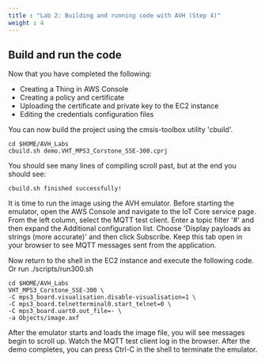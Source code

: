 ```yaml
---
title : "Lab 2: Building and running code with AVH (Step 4)"
weight : 4
---
```


## Build and run the code

Now that you have completed the following:

- Creating a Thing in AWS Console
- Creating a policy and certificate
- Uploading the certificate and private key to the EC2 instance
- Editing the credentials configuration files

You can now build the project using the cmsis-toolbox utility 'cbuild'.

```
cd $HOME/AVH_Labs
cbuild.sh demo.VHT_MPS3_Corstone_SSE-300.cprj
```
You should see many lines of compiling scroll past, but at the end you should see:

```
cbuild.sh finished successfully!
```

It is time to run the image using the AVH emulator. Before starting the emulator, open the AWS Console and navigate to the IoT Core service page. From the left column, select the MQTT test client. Enter a topic filter '#' and then expand the Additional configuration list. Choose 'Display payloads as strings (more accurate)' and then click Subscribe. Keep this tab open in your browser to see MQTT messages sent from the application.

Now return to the shell in the EC2 instance and execute the following code. Or run ./scripts/run300.sh

```
cd $HOME/AVH_Labs
VHT_MPS3_Corstone_SSE-300 \
-C mps3_board.visualisation.disable-visualisation=1 \
-C mps3_board.telnetterminal0.start_telnet=0 \
-C mps3_board.uart0.out_file=- \
-a Objects/image.axf
```

After the emulator starts and loads the image file, you will see messages begin to scroll up.
Watch the MQTT test client log in the browser. After the demo completes, you can press Ctrl-C in the shell to terminate the emulator.
